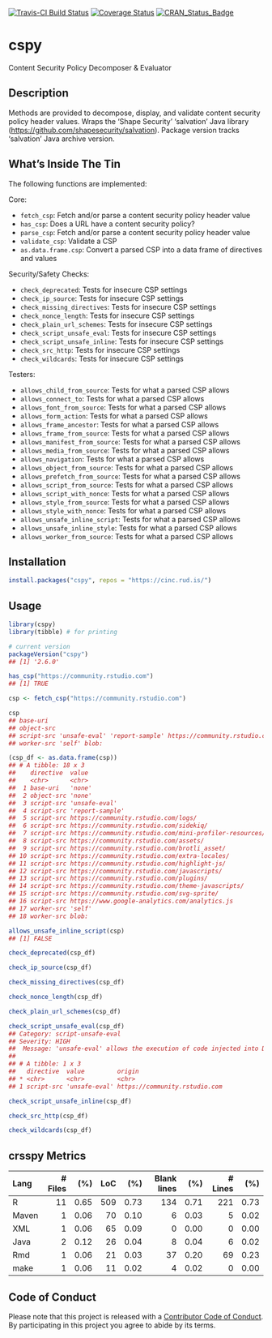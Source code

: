 
[![Travis-CI Build
Status](https://travis-ci.org/hrbrmstr/cspy.svg?branch=master)](https://travis-ci.org/hrbrmstr/cspy)
[![Coverage
Status](https://codecov.io/gh/hrbrmstr/cspy/branch/master/graph/badge.svg)](https://codecov.io/gh/hrbrmstr/cspy)
[![CRAN\_Status\_Badge](http://www.r-pkg.org/badges/version/cspy)](https://cran.r-project.org/package=cspy)

# cspy

Content Security Policy Decomposer & Evaluator

## Description

Methods are provided to decompose, display, and validate content
security policy header values. Wraps the ‘Shape Security’ ‘salvation’
Java library (<https://github.com/shapesecurity/salvation>). Package
version tracks ‘salvation’ Java archive version.

## What’s Inside The Tin

The following functions are implemented:

Core:

  - `fetch_csp`: Fetch and/or parse a content security policy header
    value
  - `has_csp`: Does a URL have a content security policy?
  - `parse_csp`: Fetch and/or parse a content security policy header
    value
  - `validate_csp`: Validate a CSP
  - `as.data.frame.csp`: Convert a parsed CSP into a data frame of
    directives and values

Security/Safety Checks:

  - `check_deprecated`: Tests for insecure CSP settings
  - `check_ip_source`: Tests for insecure CSP settings
  - `check_missing_directives`: Tests for insecure CSP settings
  - `check_nonce_length`: Tests for insecure CSP settings
  - `check_plain_url_schemes`: Tests for insecure CSP settings
  - `check_script_unsafe_eval`: Tests for insecure CSP settings
  - `check_script_unsafe_inline`: Tests for insecure CSP settings
  - `check_src_http`: Tests for insecure CSP settings
  - `check_wildcards`: Tests for insecure CSP settings

Testers:

  - `allows_child_from_source`: Tests for what a parsed CSP allows
  - `allows_connect_to`: Tests for what a parsed CSP allows
  - `allows_font_from_source`: Tests for what a parsed CSP allows
  - `allows_form_action`: Tests for what a parsed CSP allows
  - `allows_frame_ancestor`: Tests for what a parsed CSP allows
  - `allows_frame_from_source`: Tests for what a parsed CSP allows
  - `allows_manifest_from_source`: Tests for what a parsed CSP allows
  - `allows_media_from_source`: Tests for what a parsed CSP allows
  - `allows_navigation`: Tests for what a parsed CSP allows
  - `allows_object_from_source`: Tests for what a parsed CSP allows
  - `allows_prefetch_from_source`: Tests for what a parsed CSP allows
  - `allows_script_from_source`: Tests for what a parsed CSP allows
  - `allows_script_with_nonce`: Tests for what a parsed CSP allows
  - `allows_style_from_source`: Tests for what a parsed CSP allows
  - `allows_style_with_nonce`: Tests for what a parsed CSP allows
  - `allows_unsafe_inline_script`: Tests for what a parsed CSP allows
  - `allows_unsafe_inline_style`: Tests for what a parsed CSP allows
  - `allows_worker_from_source`: Tests for what a parsed CSP allows

## Installation

``` r
install.packages("cspy", repos = "https://cinc.rud.is/")
```

## Usage

``` r
library(cspy)
library(tibble) # for printing

# current version
packageVersion("cspy")
## [1] '2.6.0'
```

``` r
has_csp("https://community.rstudio.com")
## [1] TRUE

csp <- fetch_csp("https://community.rstudio.com")

csp
## base-uri
## object-src
## script-src 'unsafe-eval' 'report-sample' https://community.rstudio.com/logs/ https://community.rstudio.com/sidekiq/ https://community.rstudio.com/mini-profiler-resources/ https://community.rstudio.com/assets/ https://community.rstudio.com/brotli_asset/ https://community.rstudio.com/extra-locales/ https://community.rstudio.com/highlight-js/ https://community.rstudio.com/javascripts/ https://community.rstudio.com/plugins/ https://community.rstudio.com/theme-javascripts/ https://community.rstudio.com/svg-sprite/ https://www.google-analytics.com/analytics.js
## worker-src 'self' blob:

(csp_df <- as.data.frame(csp))
## # A tibble: 18 x 3
##    directive  value                                                  origin                       
##    <chr>      <chr>                                                  <chr>                        
##  1 base-uri   'none'                                                 https://community.rstudio.com
##  2 object-src 'none'                                                 https://community.rstudio.com
##  3 script-src 'unsafe-eval'                                          https://community.rstudio.com
##  4 script-src 'report-sample'                                        https://community.rstudio.com
##  5 script-src https://community.rstudio.com/logs/                    https://community.rstudio.com
##  6 script-src https://community.rstudio.com/sidekiq/                 https://community.rstudio.com
##  7 script-src https://community.rstudio.com/mini-profiler-resources/ https://community.rstudio.com
##  8 script-src https://community.rstudio.com/assets/                  https://community.rstudio.com
##  9 script-src https://community.rstudio.com/brotli_asset/            https://community.rstudio.com
## 10 script-src https://community.rstudio.com/extra-locales/           https://community.rstudio.com
## 11 script-src https://community.rstudio.com/highlight-js/            https://community.rstudio.com
## 12 script-src https://community.rstudio.com/javascripts/             https://community.rstudio.com
## 13 script-src https://community.rstudio.com/plugins/                 https://community.rstudio.com
## 14 script-src https://community.rstudio.com/theme-javascripts/       https://community.rstudio.com
## 15 script-src https://community.rstudio.com/svg-sprite/              https://community.rstudio.com
## 16 script-src https://www.google-analytics.com/analytics.js          https://community.rstudio.com
## 17 worker-src 'self'                                                 https://community.rstudio.com
## 18 worker-src blob:                                                  https://community.rstudio.com

allows_unsafe_inline_script(csp)
## [1] FALSE

check_deprecated(csp_df)

check_ip_source(csp_df)

check_missing_directives(csp_df)

check_nonce_length(csp_df)

check_plain_url_schemes(csp_df)

check_script_unsafe_eval(csp_df)
## Category: script-unsafe-eval
## Severity: HIGH
##  Message: 'unsafe-eval' allows the execution of code injected into DOM APIs such as eval().
## 
## # A tibble: 1 x 3
##   directive  value         origin                       
## * <chr>      <chr>         <chr>                        
## 1 script-src 'unsafe-eval' https://community.rstudio.com

check_script_unsafe_inline(csp_df)

check_src_http(csp_df)

check_wildcards(csp_df)
```

## crsspy Metrics

| Lang  | \# Files |  (%) | LoC |  (%) | Blank lines |  (%) | \# Lines |  (%) |
| :---- | -------: | ---: | --: | ---: | ----------: | ---: | -------: | ---: |
| R     |       11 | 0.65 | 509 | 0.73 |         134 | 0.71 |      221 | 0.73 |
| Maven |        1 | 0.06 |  70 | 0.10 |           6 | 0.03 |        5 | 0.02 |
| XML   |        1 | 0.06 |  65 | 0.09 |           0 | 0.00 |        0 | 0.00 |
| Java  |        2 | 0.12 |  26 | 0.04 |           8 | 0.04 |        6 | 0.02 |
| Rmd   |        1 | 0.06 |  21 | 0.03 |          37 | 0.20 |       69 | 0.23 |
| make  |        1 | 0.06 |  11 | 0.02 |           4 | 0.02 |        0 | 0.00 |

## Code of Conduct

Please note that this project is released with a [Contributor Code of
Conduct](CODE_OF_CONDUCT.md). By participating in this project you agree
to abide by its terms.
